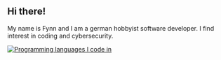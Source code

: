 ## Hi there!

My name is Fynn and I am a german hobbyist software developer.
I find interest in coding and cybersecurity.

[![Programming languages I code in](https://skillicons.dev/icons?i=cs,cpp,linux,dotnet)](https://skillicons.dev)
